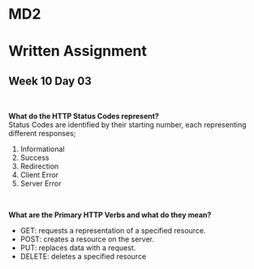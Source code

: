 # MD2
# Written Assignment
## Week 10 Day 03
<br>

__What do the HTTP Status Codes represent?__
<br>
Status Codes are identified by their starting number, each representing different responses; 
<ol>
<li> Informational
<li> Success
<li> Redirection
<li> Client Error
<li> Server Error
</ol>
<br>

__What are the Primary HTTP Verbs and what do they mean?__
<br>

<ul>
<li>GET: requests a representation of a specified resource.
<li>POST: creates a resource on the server.
<li>PUT: replaces data with a request.
<li>DELETE: deletes a specified resource